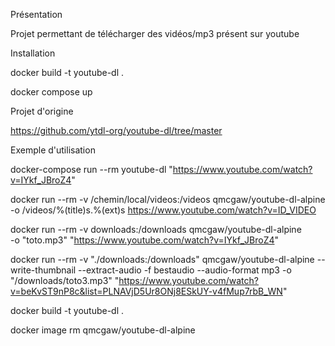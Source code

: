 Présentation

Projet permettant de télécharger des vidéos/mp3 présent sur youtube




Installation

docker build -t youtube-dl .

docker compose up


Projet d'origine

https://github.com/ytdl-org/youtube-dl/tree/master


Exemple d'utilisation

docker-compose run --rm youtube-dl "https://www.youtube.com/watch?v=IYkf_JBroZ4"


docker run --rm -v /chemin/local/videos:/videos qmcgaw/youtube-dl-alpine \
    -o /videos/%(title)s.%(ext)s https://www.youtube.com/watch?v=ID_VIDEO


docker run --rm -v downloads:/downloads qmcgaw/youtube-dl-alpine \
    -o "toto.mp3" "https://www.youtube.com/watch?v=IYkf_JBroZ4"


docker run --rm -v "./downloads:/downloads" qmcgaw/youtube-dl-alpine --write-thumbnail --extract-audio -f bestaudio --audio-format mp3 -o "/downloads/toto3.mp3" "https://www.youtube.com/watch?v=beKvST9nP8c&list=PLNAVjD5Ur8ONj8ESkUY-v4fMup7rbB_WN"    


docker build -t youtube-dl .

 docker image rm qmcgaw/youtube-dl-alpine

